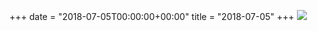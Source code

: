 +++
date = "2018-07-05T00:00:00+00:00"
title = "2018-07-05"
+++
<img class="img-fluid" src="/2018-07-05.jpg" />
